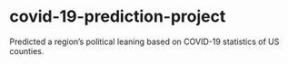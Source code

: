 # covid-19-prediction-project
Predicted a region’s political leaning based on COVID-19 statistics of US counties.
